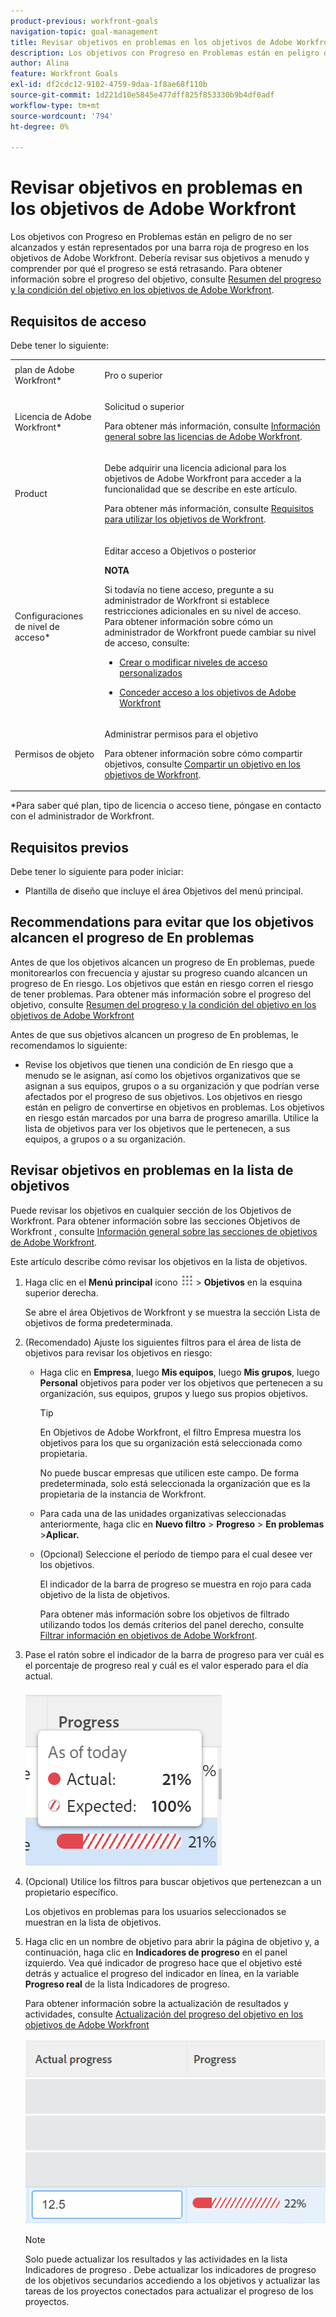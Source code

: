 ```yaml
---
product-previous: workfront-goals
navigation-topic: goal-management
title: Revisar objetivos en problemas en los objetivos de Adobe Workfront
description: Los objetivos con Progreso en Problemas están en peligro de no ser alcanzados y están representados por una barra de progreso roja en los objetivos de Adobe Workfront. Debería revisar sus objetivos a menudo y comprender por qué el progreso se está retrasando.
author: Alina
feature: Workfront Goals
exl-id: df2cdc12-9102-4759-9daa-1f8ae68f110b
source-git-commit: 1d221d10e5845e477dff825f853330b9b4df0adf
workflow-type: tm+mt
source-wordcount: '794'
ht-degree: 0%

---
```


# Revisar objetivos en problemas en los objetivos de Adobe Workfront

<!--
<p>(NOTE: the status of goals in "red" used to be called At Risk. Now, it is "in trouble") </p>
-->

Los objetivos con Progreso en Problemas están en peligro de no ser alcanzados y están representados por una barra roja de progreso en los objetivos de Adobe Workfront. Debería revisar sus objetivos a menudo y comprender por qué el progreso se está retrasando. Para obtener información sobre el progreso del objetivo, consulte [Resumen del progreso y la condición del objetivo en los objetivos de Adobe Workfront](../../workfront-goals/goal-management/calculate-goal-progress.md).

## Requisitos de acceso

<!--drafted for P&P release: replace the existing requirements with this:

You must have the following: 

<table style="table-layout:auto">
 <col>
 </col>
 <col>
 </col>
 <tbody>
  <tr>
   <td role="rowheader">Adobe Workfront plan*</td>
   <td>
   <p>Current plan: Select or higher</p>
   Or
   <p>Legacy plan: Pro or higher</p>
   
   </td>
  </tr>
  <tr>
   <td role="rowheader">Adobe Workfront license*</td>
   <td>
   <p>Current license: Contributor or higher</p>
   Or
   <p>Legacy license: Request or higher</p> <p>For more information, see <a href="../../administration-and-setup/add-users/access-levels-and-object-permissions/wf-licenses.md" class="MCXref xref">Adobe Workfront licenses overview</a>.</p> </td>
  </tr>
  <tr>
   <td role="rowheader">Product</td>
   <td>
   <p> Current product requirement: If you have the Select or Prime Adobe Workfront plan, you must also buy an additional Adobe Workfront Goals license.  Workfront Goals are included in the Ultimate Workfront Plan.</p>
   Or
   <p>Legacy product requirement: You must purchase an additional license for the Adobe Workfront Goals to access functionality described in this article. </p> <p>For information, see <a href="../../workfront-goals/goal-management/access-needed-for-wf-goals.md" class="MCXref xref">Requirements to use Workfront Goals</a>. </p> </td>
  </tr>
  <tr>
   <td role="rowheader">Access level*</td>
   <td> <p>Edit access to Goals</p> <p><b>NOTE</b><p>If you still don't have access, ask your Workfront administrator if they set additional restrictions in your access level. For information on how a Workfront administrator can change your access level, see:</p>
     <ul>
      <li> <p><a href="../../administration-and-setup/add-users/configure-and-grant-access/create-modify-access-levels.md" class="MCXref xref">Create or modify custom access levels</a> </p> </li>
      <li> <p><span href="../../administration-and-setup/add-users/configure-and-grant-access/grant-access-goals.md"><a href="../../administration-and-setup/add-users/configure-and-grant-access/grant-access-goals.md" class="MCXref xref">Grant access to Adobe Workfront Goals</a></span> </p> </li>
     </ul> </p> </td>
  </tr>
  <tr data-mc-conditions="">
   <td role="rowheader">Object permissions</td>
   <td>
    <div>
     <p>View or higher permissions to the goal to view it</p>
     <p>Manage permissions to the goal to edit it</p>
     <p>For information about sharing goals, see <a href="../../workfront-goals/workfront-goals-settings/share-a-goal.md" class="MCXref xref">Share a goal in Workfront Goals</a>. </p>
    </div> </td>
  </tr>
 </tbody>
</table>

-->

Debe tener lo siguiente:

<table style="table-layout:auto"> 
 <col> 
 <col> 
 <tbody> 
  <tr> 
   <td role="rowheader">plan de Adobe Workfront*</td> 
   <td> <p>Pro o superior</p> </td> 
  </tr> 
  <tr> 
   <td role="rowheader">Licencia de Adobe Workfront*</td> 
   <td> <p>Solicitud o superior</p> <p>Para obtener más información, consulte <a href="../../administration-and-setup/add-users/access-levels-and-object-permissions/wf-licenses.md" class="MCXref xref">Información general sobre las licencias de Adobe Workfront</a>.</p> </td> 
  </tr> 
  <tr> 
   <td role="rowheader">Product</td> 
   <td> <p>Debe adquirir una licencia adicional para los objetivos de Adobe Workfront para acceder a la funcionalidad que se describe en este artículo. </p> <p>Para obtener más información, consulte <a href="../../workfront-goals/goal-management/access-needed-for-wf-goals.md" class="MCXref xref">Requisitos para utilizar los objetivos de Workfront</a>. </p> </td> 
  </tr> 
  <tr> 
   <td role="rowheader">Configuraciones de nivel de acceso*</td> 
   <td> <p>Editar acceso a Objetivos o posterior</p> <p><b>NOTA</b><p>Si todavía no tiene acceso, pregunte a su administrador de Workfront si establece restricciones adicionales en su nivel de acceso. Para obtener información sobre cómo un administrador de Workfront puede cambiar su nivel de acceso, consulte:</p> 
     <ul> 
      <li> <p><a href="../../administration-and-setup/add-users/configure-and-grant-access/create-modify-access-levels.md" class="MCXref xref">Crear o modificar niveles de acceso personalizados</a> </p> </li> 
      <li> <p><span href="../../administration-and-setup/add-users/configure-and-grant-access/grant-access-goals.md"><a href="../../administration-and-setup/add-users/configure-and-grant-access/grant-access-goals.md" class="MCXref xref">Conceder acceso a los objetivos de Adobe Workfront</a></span> </p> </li> 
     </ul> </p> </td> 
  </tr> 
  <tr data-mc-conditions=""> 
   <td role="rowheader">Permisos de objeto</td> 
   <td> 
    <div> 
     <p>Administrar permisos para el objetivo</p> 
     <p>Para obtener información sobre cómo compartir objetivos, consulte <a href="../../workfront-goals/workfront-goals-settings/share-a-goal.md" class="MCXref xref">Compartir un objetivo en los objetivos de Workfront</a>. </p> 
    </div> </td> 
  </tr> 
 </tbody> 
</table>

&#42;Para saber qué plan, tipo de licencia o acceso tiene, póngase en contacto con el administrador de Workfront.

## Requisitos previos

Debe tener lo siguiente para poder iniciar:

* Plantilla de diseño que incluye el área Objetivos del menú principal.

## Recommendations para evitar que los objetivos alcancen el progreso de En problemas

Antes de que los objetivos alcancen un progreso de En problemas, puede monitorearlos con frecuencia y ajustar su progreso cuando alcancen un progreso de En riesgo. Los objetivos que están en riesgo corren el riesgo de tener problemas. Para obtener más información sobre el progreso del objetivo, consulte [Resumen del progreso y la condición del objetivo en los objetivos de Adobe Workfront](../../workfront-goals/goal-management/calculate-goal-progress.md)

Antes de que sus objetivos alcancen un progreso de En problemas, le recomendamos lo siguiente:

* Revise los objetivos que tienen una condición de En riesgo que a menudo se le asignan, así como los objetivos organizativos que se asignan a sus equipos, grupos o a su organización y que podrían verse afectados por el progreso de sus objetivos. Los objetivos en riesgo están en peligro de convertirse en objetivos en problemas. Los objetivos en riesgo están marcados por una barra de progreso amarilla. Utilice la lista de objetivos para ver los objetivos que le pertenecen, a sus equipos, a grupos o a su organización.


## Revisar objetivos en problemas en la lista de objetivos

Puede revisar los objetivos en cualquier sección de los Objetivos de Workfront. Para obtener información sobre las secciones Objetivos de Workfront , consulte [Información general sobre las secciones de objetivos de Adobe Workfront](../../workfront-goals/goal-review-and-workfront-goals-sections/overview-of-wf-goals-sections.md).

Este artículo describe cómo revisar los objetivos en la lista de objetivos.

1. Haga clic en el **Menú principal** icono ![](assets/main-menu-icon.png) > **Objetivos** en la esquina superior derecha.

   <!-- Add this when Shell is available to all: or (if available), click the **Main Menu** icon ![Main menu icon](../goal-management/assets/three-line-main-menu-icon.png) in the upper-left corner)
   -->

   Se abre el área Objetivos de Workfront y se muestra la sección Lista de objetivos de forma predeterminada.

1. (Recomendado) Ajuste los siguientes filtros para el área de lista de objetivos para revisar los objetivos en riesgo:

   * Haga clic en **Empresa**, luego **Mis equipos**, luego **Mis grupos**, luego **Personal** objetivos para poder ver los objetivos que pertenecen a su organización, sus equipos, grupos y luego sus propios objetivos.

      >[!TIP]
      >
      >En Objetivos de Adobe Workfront, el filtro Empresa muestra los objetivos para los que su organización está seleccionada como propietaria.
      >
      >
      >No puede buscar empresas que utilicen este campo. De forma predeterminada, solo está seleccionada la organización que es la propietaria de la instancia de Workfront.

   * Para cada una de las unidades organizativas seleccionadas anteriormente, haga clic en **Nuevo filtro** > **Progreso** > **En problemas** >**Aplicar.**
   * (Opcional) Seleccione el período de tiempo para el cual desee ver los objetivos.

      El indicador de la barra de progreso se muestra en rojo para cada objetivo de la lista de objetivos.

      Para obtener más información sobre los objetivos de filtrado utilizando todos los demás criterios del panel derecho, consulte [Filtrar información en objetivos de Adobe Workfront](../../workfront-goals/goal-management/filter-information-wf-goals.md).

1. Pase el ratón sobre el indicador de la barra de progreso para ver cuál es el porcentaje de progreso real y cuál es el valor esperado para el día actual.

   ![](assets/goal-progress-hover-over-detail-unshimmed.png)

1. (Opcional) Utilice los filtros para buscar objetivos que pertenezcan a un propietario específico.

   Los objetivos en problemas para los usuarios seleccionados se muestran en la lista de objetivos.

1. Haga clic en un nombre de objetivo para abrir la página de objetivo y, a continuación, haga clic en **Indicadores de progreso** en el panel izquierdo. Vea qué indicador de progreso hace que el objetivo esté detrás y actualice el progreso del indicador en línea, en la variable **Progreso real** de la lista Indicadores de progreso.

   Para obtener información sobre la actualización de resultados y actividades, consulte [Actualización del progreso del objetivo en los objetivos de Adobe Workfront](../goal-review-and-workfront-goals-sections/check-in-goals.md)

   ![](assets/actual-progress-editable-column-in-indicator-list-unshimmed.png)

   >[!NOTE]
   >
   >Solo puede actualizar los resultados y las actividades en la lista Indicadores de progreso . Debe actualizar los indicadores de progreso de los objetivos secundarios accediendo a los objetivos y actualizar las tareas de los proyectos conectados para actualizar el progreso de los proyectos.


